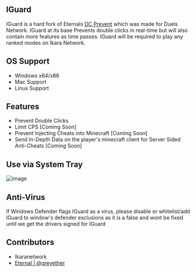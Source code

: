 ## IGuard
IGuard is a hard fork of Eternals [DC Prevent](https://github.com/git-eternal/duels-dc-prevent) which was made for Duels Network. IGuard at its base Prevents double clicks in real-time but will also contain more features as time passes. IGuard will be required to play any ranked modes on Ikara Network.

## OS Support
- Windows x64/x86
- Mac Support
- Linux Support

## Features
- Prevent Double Clicks
- Limit CPS [Coming Soon]
- Prevent Injecting Cheats into Minecraft [Coming Soon]
- Send In-Depth Data on the player's minecraft client for Server Sided Anti-Cheats [Coming Soon]

## Use via System Tray
![image](https://github.com/user-attachments/assets/ac939049-ec45-4ae5-bdef-df3c6995460a)

## Anti-Virus
If Windows Defender flags IGuard as a virus, please disable or whitelist/add IGuard to window's defender exclusions as it is a false and wont be fixed until we get the drivers signed for IGuard 

## Contributors
- Ikaranetwork
- [Eternal | @greyether](https://github.com/git-eternal)
